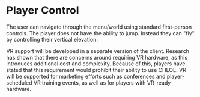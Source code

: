 # Player Control

The user can navigate through the menu/world using standard first-person
controls. The player does not have the ability to jump. Instead they can "fly"
by controlling their vertical elevation.

VR support will be developed in a separate version of the client. Research has
shown that there are concerns around requiring VR hardware, as this introduces
additional cost and complexity. Because of this, players have stated that this
requirement would prohibit their ability to use CHLOE. VR will be supported for
marketing efforts such as conferences and player-scheduled VR training events,
as well as for players with VR-ready hardware.
